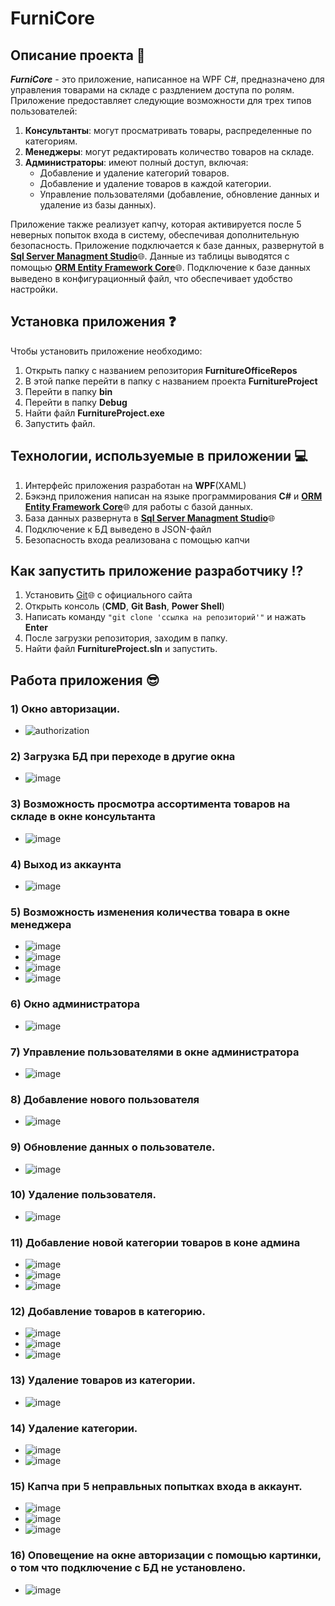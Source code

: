 # FurniCore
## Описание проекта :memo:
***FurniCore*** - это приложение, написанное на WPF C#, предназначено для управления товарами на складе с раздлением доступа по ролям. 
Приложение предоставляет следующие возможности для трех типов пользователей:
1. **Консультанты**: могут просматривать товары, распределенные по категориям.
2. **Менеджеры**: могут редактировать количество товаров на складе.
3. **Администраторы**: имеют полный доступ, включая:
    + Добавление и удаление категорий товаров.
    + Добавление и удаление товаров в каждой категории.
    + Управление пользователями (добавление, обновление данных и удаление из базы данных).
     
Приложение также реализует капчу, которая активируется после 5 неверных попыток входа в систему, обеспечивая дополнительную безопасность.
Приложение подключается к базе данных, развернутой в [**Sql Server Managment Studio**](https://learn.microsoft.com/ru-ru/sql/ssms/sql-server-management-studio-ssms?view=sql-server-ver16):globe_with_meridians:.
Данные из таблицы выводятся с помощью [**ORM Entity Framework Core**](https://learn.microsoft.com/ru-ru/ef/core/):globe_with_meridians:. Подключение к базе данных выведено в конфигурационный файл, что обеспечивает удобство настройки. 

## Установка приложения :question:
Чтобы установить приложение необходимо:
1) Открыть папку с названием репозитория **FurnitureOfficeRepos**
2) В этой папке перейти в папку с названием проекта **FurnitureProject**
3) Перейти в папку **bin**
4) Перейти в папку **Debug**
5) Найти файл **FurnitureProject.exe**
6) Запустить файл.

## Технологии, используемые в приложении :computer:
1) Интерфейс приложения разработан на **WPF**(XAML)
2) Бэкэнд приложения написан на языке программирования **C#** и [**ORM Entity Framework Core**](https://learn.microsoft.com/ru-ru/ef/core/):globe_with_meridians: для работы с базой данных.
3) База данных развернута в [**Sql Server Managment Studio**](https://learn.microsoft.com/ru-ru/sql/ssms/sql-server-management-studio-ssms?view=sql-server-ver16):globe_with_meridians:
4) Подключение к БД выведено в JSON-файл
5) Безопасность входа реализована с помощью капчи

## Как запустить приложение разработчику :interrobang:
1) Установить [Git](https://git-scm.com/downloads/win):globe_with_meridians: с официального сайта
2) Открыть консоль (**CMD**, **Git Bash**, **Power Shell**)
3) Написать команду `"git clone 'ссылка на репозиторий'"` и нажать **Enter**
4) После загрузки репозитория, заходим в папку.
5) Найти файл **FurnitureProject.sln** и запустить.

## Работа приложения :sunglasses:
### 1) Окно авторизации.
  + ![authorization](https://github.com/user-attachments/assets/f6adfc36-9443-48f4-9799-ebde03e6c145)
### 2) Загрузка БД при переходе в другие окна
  + ![image](https://github.com/user-attachments/assets/03323e6e-8d40-45f6-9b7f-01890f3f0d8c)
### 3) Возможность просмотра ассортимента товаров на складе в окне консультанта
  + ![image](https://github.com/user-attachments/assets/b73ffa7b-b6f6-4a47-a048-bf382380068f) 
### 4) Выход из аккаунта
  + ![image](https://github.com/user-attachments/assets/0a4635b6-090e-40d4-bbe3-9a84f865af13)
### 5) Возможность изменения количества товара в окне менеджера
  + ![image](https://github.com/user-attachments/assets/7117ae98-f2c3-4b8c-bd56-a68fbc0c1410)
  + ![image](https://github.com/user-attachments/assets/35b64dff-d31b-4416-a3eb-b0982159c8fd)
  + ![image](https://github.com/user-attachments/assets/19c3551b-0653-47b1-8129-ddaa513b3ec5)
  + ![image](https://github.com/user-attachments/assets/59138990-ebb3-4492-a8e6-c19914a2c7d6)
### 6) Окно администратора
  + ![image](https://github.com/user-attachments/assets/2bf14ca4-81f8-47a2-a65b-2cfaefe7beb5)
### 7) Управление пользователями в окне администратора
  + ![image](https://github.com/user-attachments/assets/b6f09f2d-bd59-4bcb-b325-06a14c104482)
### 8) Добавление нового пользователя
  + ![image](https://github.com/user-attachments/assets/48a9996c-b4de-483e-a0d8-f9ddf90f834a)
### 9) Обновление данных о пользователе.
  + ![image](https://github.com/user-attachments/assets/5d5d4958-22d2-4ae3-ae69-a424657f827d)
### 10) Удаление пользователя.
  + ![image](https://github.com/user-attachments/assets/75612bbe-8223-4888-b400-acaee6af57f7)
### 11) Добавление новой категории товаров в коне админа
  + ![image](https://github.com/user-attachments/assets/55aa7c57-a91e-4675-bc25-2ac9c6bce4fb)
  + ![image](https://github.com/user-attachments/assets/11715ac0-e151-49a9-aa1c-6f4e311e0db4)
  + ![image](https://github.com/user-attachments/assets/2af3e2e9-451d-4cb2-9e02-26b62ef22c03)
### 12) Добавление товаров в категорию.
  + ![image](https://github.com/user-attachments/assets/4117e665-2edc-47f4-9b20-f4ef7bf47ec9)
  + ![image](https://github.com/user-attachments/assets/e7f8a822-508e-4475-a5bf-74c20e42cd04)
  + ![image](https://github.com/user-attachments/assets/be8d6b28-4c38-4da2-9ab0-0691150b7189)
### 13) Удаление товаров из категории.
  + ![image](https://github.com/user-attachments/assets/30c27532-17c6-4728-a4c2-9fa424637639)
### 14) Удаление категории.
  + ![image](https://github.com/user-attachments/assets/3ce82199-fc80-4a50-a4c2-953555014313)
  + ![image](https://github.com/user-attachments/assets/134d12a6-b3e0-44f7-8ad3-eadeae7e949a)
### 15) Капча при 5 неправльных попытках входа в аккаунт.
  + ![image](https://github.com/user-attachments/assets/0efeea5c-07b3-4c30-beee-e65f5ceef21f)
  + ![image](https://github.com/user-attachments/assets/0a874deb-5f81-44cf-9b0e-adcbdbb17727)
  + ![image](https://github.com/user-attachments/assets/19fb6379-f662-4f17-87c8-966be98a1f17)
### 16) Оповещение на окне авторизации с помощью картинки, о том что подключение с БД не установлено.
  + ![image](https://github.com/user-attachments/assets/fb388bc0-1d50-4c47-9325-c5173771394a)





























